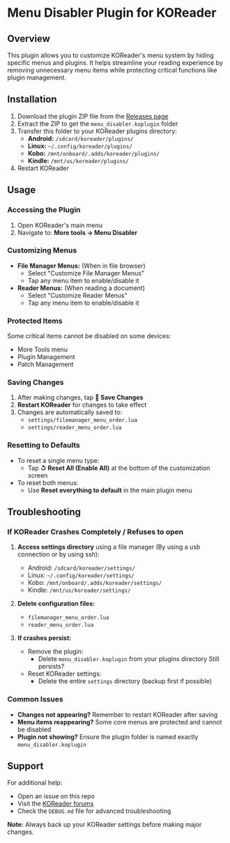 # Menu Disabler Plugin for KOReader

## Overview
This plugin allows you to customize KOReader's menu system by hiding specific menus and plugins. It helps streamline your reading experience by removing unnecessary menu items while protecting critical functions like plugin management.

## Installation
1. Download the plugin ZIP file from the [Releases page](https://github.com/JoeBumm/menu_customizer.koplugin/releases/)
2. Extract the ZIP to get the `menu_disabler.koplugin` folder
3. Transfer this folder to your KOReader plugins directory:
   - **Android:** `/sdcard/koreader/plugins/`
   - **Linux:** `~/.config/koreader/plugins/`
   - **Kobo:** `/mnt/onboard/.adds/koreader/plugins/`
   - **Kindle:** `/mnt/us/koreader/plugins/`
4. Restart KOReader

## Usage
### Accessing the Plugin
1. Open KOReader's main menu
2. Navigate to: **More tools → Menu Disabler**

### Customizing Menus
- **File Manager Menus:** (When in file browser)
  - Select "Customize File Manager Menus"
  - Tap any menu item to enable/disable it
- **Reader Menus:** (When reading a document)
  - Select "Customize Reader Menus"
  - Tap any menu item to enable/disable it

### Protected Items
Some critical items cannot be disabled on some devices:
- More Tools menu
- Plugin Management
- Patch Management

### Saving Changes
1. After making changes, tap **💾 Save Changes**
2. **Restart KOReader** for changes to take effect
3. Changes are automatically saved to:
   - `settings/filemanager_menu_order.lua`
   - `settings/reader_menu_order.lua`

### Resetting to Defaults
- To reset a single menu type:
  - Tap **↺ Reset All (Enable All)** at the bottom of the customization screen
- To reset both menus:
  - Use **Reset everything to default** in the main plugin menu

## Troubleshooting
### If KOReader Crashes Completely / Refuses to open 
1. **Access settings directory** using a file manager (By using a usb connection or by using ssh):
   - Android: `/sdcard/koreader/settings/`
   - Linux: `~/.config/koreader/settings/`
   - Kobo: `/mnt/onboard/.adds/koreader/settings/`
   - Kindle: `/mnt/us/koreader/settings/`

2. **Delete configuration files:**
   - `filemanager_menu_order.lua`
   - `reader_menu_order.lua`

3. **If crashes persist:**
   - Remove the plugin:
     - Delete `menu_disabler.koplugin` from your plugins directory
   Still persists? 
   - Reset KOReader settings:
     - Delete the entire `settings` directory (backup first if possible)

### Common Issues
- **Changes not appearing?** Remember to restart KOReader after saving
- **Menu items reappearing?** Some core menus are protected and cannot be disabled
- **Plugin not showing?** Ensure the plugin folder is named exactly `menu_disabler.koplugin`

## Support
For additional help:
- Open an issue on this repo
- Visit the [KOReader forums](https://github.com/koreader/koreader/discussions)
- Check the `DEBUG.md` file for advanced troubleshooting

**Note:** Always back up your KOReader settings before making major changes.
